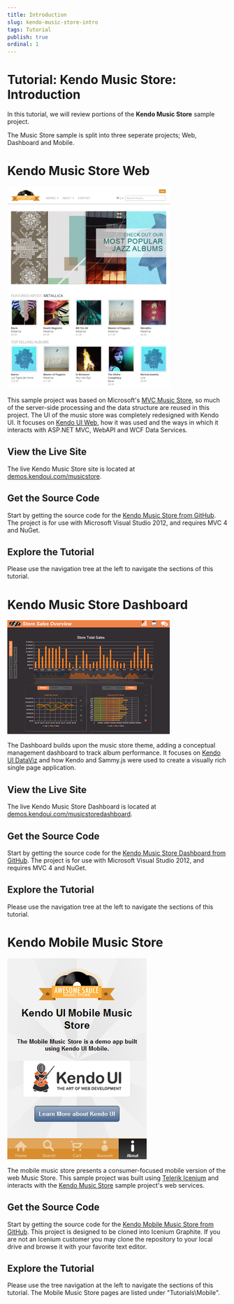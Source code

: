 ```yaml
---
title: Introduction
slug: kendo-music-store-intro
tags: Tutorial
publish: true
ordinal: 1
---
```


# Tutorial: Kendo Music Store: Introduction

In this tutorial, we will review portions of the **Kendo Music Store** sample project.

The Music Store sample is split into three seperate projects; Web, Dashboard and Mobile.

# Kendo Music Store Web

![kendo-music-store-intro-web-screenshot](images/kendo-music-store-intro-web-screenshot.png)

This sample project was based on Microsoft's [MVC Music Store](http://mvcmusicstore.codeplex.com/), so much of the
server-side processing and the data structure are reused in this project.
The UI of the music store was completely redesigned with Kendo UI.
It focuses on [Kendo UI Web](http://www.kendoui.com/web.aspx), how it was used and the ways in which it interacts with ASP.NET MVC, WebAPI and WCF Data Services.

## View the Live Site

The live Kendo Music Store site is located at [demos.kendoui.com/musicstore](http://demos.kendoui.com/musicstore).

## Get the Source Code

Start by getting the source code for the [Kendo Music Store from GitHub](https://www.github.com/telerik/kendo-music-store).
The project is for use with Microsoft Visual Studio 2012, and requires MVC 4 and NuGet.

## Explore the Tutorial

Please use the navigation tree at the left to navigate the sections of this tutorial.

# Kendo Music Store Dashboard

![kendo-music-store-intro-dashboard-screenshot](images/kendo-music-store-intro-dashboard-screenshot.png)

The Dashboard builds upon the music store theme, adding a conceptual management dashboard to track album performance.
It focuses on [Kendo UI DataViz](http://www.kendoui.com/dataviz.aspx) and how Kendo and Sammy.js were used to create a visually rich single page application.

## View the Live Site

The live Kendo Music Store Dashboard is located at [demos.kendoui.com/musicstoredashboard](http://demos.kendoui.com/musicstoredashboard).

## Get the Source Code

Start by getting the source code for the [Kendo Music Store Dashboard from GitHub](https://www.github.com/telerik/kendo-music-store-dashboard).
The project is for use with Microsoft Visual Studio 2012, and requires MVC 4 and NuGet.

## Explore the Tutorial

Please use the navigation tree at the left to navigate the sections of this tutorial.

# Kendo Mobile Music Store

![kendo-music-store-intro-mobile-screenshot](images/kendo-music-store-intro-mobile-screenshot.png)

The mobile music store presents a consumer-focused mobile version of the web Music Store.
This sample project was built using [Telerik Icenium](http://www.icenium.com/) and interacts
with the [Kendo Music Store](http://demos.kendoui.com/musicstore) sample project's web services.

## Get the Source Code

Start by getting the source code for the [Kendo Mobile Music Store from GitHub](https://www.github.com/telerik/kendo-mobile-music-store).
This project is designed to be cloned into Icenium Graphite.
If you are not an Icenium customer you may clone the repository to your local drive and browse it with your favorite text editor.

## Explore the Tutorial

Please use the tree navigation at the left to navigate the sections of this tutorial. The Mobile Music Store pages are listed under "Tutorials\Mobile".